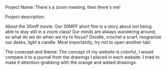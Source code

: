 Project Name: There's a zoom meeting, then there's me!

Project description: 

About the 30mff movie: Our 30MFF short film is a story about not being able to stay still in a zoom class! Our minds are always wandering around, so what do we do when we try to focus? Doodle, crochet a scarf, reogranize our desks, light a candle. Most importantly, try not to open another tab!

The conecept and theme: The concept of my website is colorful, I would compare it to a journal from the drawings I placed in each website. I tried to make it attention-grabbing with the orange and added drawings. 

